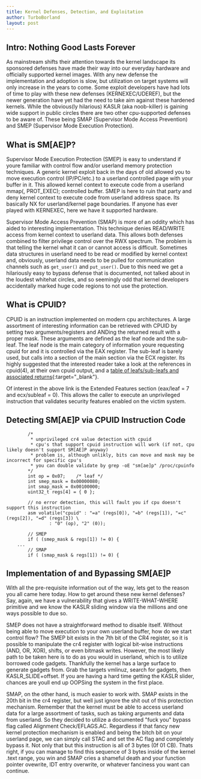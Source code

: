 ```yaml
---
title: Kernel Defenses, Detection, and Exploitation
author: TurboBorland
layout: post
---
```


## Intro: Nothing Good Lasts Forever ##
As mainstream shifts their attention towards the kernel landscape its sponsored defenses have made their way into our everyday hardware and officially supported kernel images. With any new defense the implementation and adoption is slow, but utilization on target systems will only increase in the years to come. Some exploit developers have had lots of time to play with these new defenses (KERNEXEC/UDEREF), but the newer generation have yet had the need to take aim against these hardened kernels. While the obvious(ly hilarious) KASLR (aka noob-killer) is gaining wide support in public circles there are two other cpu-supported defenses to be aware of. These being SMAP (Supervisor Mode Access Prevention) and SMEP (Supervisor Mode Execution Protection).

## What is SM[AE]P? ##
Supervisor Mode Execution Protection (SMEP) is easy to understand if youre familiar with control flow and/or userland memory protection techniques. A generic kernel exploit back in the days of old allowed you to move execution control (IP/PC/etc.) to a userland controlled page with your buffer in it. This allowed kernel context to execute code from a userland mmap(, PROT_EXEC); controlled buffer. SMEP is here to ruin that party and deny kernel context to execute code from userland address space. Its basically NX for userland/kernel page boundaries. If anyone has ever played with KERNEXEC, here we have it supported hardware.

Supervisor Mode Access Prevention (SMAP) is more of an oddity which has aided to interesting implementation. This technique denies READ/WRITE access from kernel context to userland data. This allows both defenses combined to filter privilege control over the RWX spectrum. The problem is that telling the kernel what it can or cannot access is difficult. Sometimes data structures in userland need to be read or modified by kernel context and, obviously, userland data needs to be pulled for communication channels such as ```get_user()``` and ```put_user()```. Due to this need we get a hilariously easy to bypass defense that is documented, not talked about in the loudest whitehat circles, and so seemingly odd that kernel developers accidentally marked huge code regions to not use the protection.

## What is CPUID? ##
CPUID is an instruction implemented on modern cpu architectures. A large assortment of interesting information can be retrieved with CPUID by setting two arguments/registers and ANDing the returned result with a proper mask. These arguments are defined as the leaf node and the sub-leaf. The leaf node is the main category of information youre requesting cpuid for and it is controlled via the EAX register. The sub-leaf is barely used, but calls into a section of the main section via the ECX register. Its highly suggested that the interested reader take a look at the references in cpuid(4), at their own cpuid output, and a [table of leafs/sub-leafs and associated returns](
https://en.wikipedia.org/wiki/CPUID){:target="_blank"}.


Of interest in the above link is the Extended Features section (eax/leaf = 7 and ecx/subleaf = 0). This allows the caller to execute an unprivileged instruction that validates security features enabled on the victim system.

## Detecting SM[AE]P via CPUID Instruction Code ##
```
        /* 
         * unprivileged cr4 value detection with cpuid
         * cpu's that support cpuid instruction will work (if not, cpu likely doesn't support SM[AE]P anyway)
         * problem is, although unlikly, bits can move and mask may be incorrect for specific cpu's
         * you can double validate by grep -oE "sm[ae]p" /proc/cpuinfo
        */
        int op = 0x07;    /* leaf */
        int smep_mask = 0x00000080;
        int smap_mask = 0x00100000;
        uint32_t regs[4] = { 0 };

        // no error detection, this will fault you if cpu doesn't support this instruction 
        asm volatile("cpuid" : "=a" (regs[0]), "=b" (regs[1]), "=c" (regs[2]), "=d" (regs[3]) \
                : "0" (op), "2" (0));

        // SMEP
        if ( (smep_mask & regs[1]) != 0) {
	...
        // SMAP
        if ( (smap_mask & regs[1]) != 0) {
```

## Implementation of and Bypassing SM[AE]P ##

With all the pre-requisite information out of the way, lets get to the reason you all came here today. How to get around these new kernel defenses? Say, again, we have a vulnerability that gives a WRITE-WHAT-WHERE primitive and we know the KASLR sliding window via the millions and one ways possible to due so.

SMEP does not have a straightforward method to disable itself. Without being able to move execution to your own userland buffer, how do we start control flow? The SMEP bit exists in the 7th bit of the CR4 register, so it is possible to manipulate the cr4 register with logical bit-wise instructions (AND, OR, XOR), shifts, or even bitmask writes. However, the most likely path to be taken here is to do as you would in userland, which is to utilize borrowed code gadgets. Thankfully the kernel has a large surface to generate gadgets from. Grab the targets vmlinuz, search for gadgets, then KASLR_SLIDE+offset. If you are having a hard time getting the KASLR slider, chances are youll end up OOPSing the system in the first place.

SMAP, on the other hand, is much easier to work with. SMAP exists in the 20th bit in the cr4 register, but well just ignore the shit out of this protection mechanism. Remember that the kernel must be able to access userland data for a large assortment of tasks, such as taking arguments and data from userland. So they decided to utilize a documented "fuck you" bypass flag called Alignment Check/EFLAGS.AC. Regardless if that fancy new kernel protection mechanism is enabled and being the bitch bit on your userland page, we can simply call STAC and set the AC flag and completely bypass it. Not only that but this instruction is all of 3 bytes (0f 01 CB). Thats right, if you can manage to find this sequence of 3 bytes inside of the kernel .text range, you win and SMAP cries a shameful death and your function pointer ovewrite, IDT entry overwrite, or whatever fanciness you want can continue.